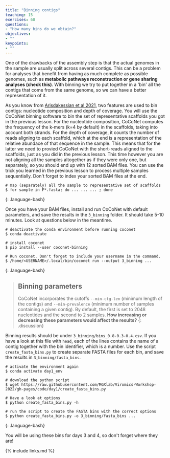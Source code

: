 ```yaml
---
title: "Binning contigs"
teaching: 15
exercises: 60
questions:
- "How many bins do we obtain?"
objectives:
- ""
keypoints:
- ""
---
```





One of the drawbacks of the assembly step is that the actual genomes in the sample
are usually split across several contigs. This can be a problem for analyses that
benefit from having as much complete as possible genomes, such as __metabolic pathways
reconstruction or gene sharing analyses (check this)__. With binning we try to
put together in a 'bin' all the contigs that come from the same genome, so we can
have a better representation of it.

As you know from [Arisdakessian et al 2021](https://academic.oup.com/bioinformatics/article/37/18/2803/6211156),
two features are used to bin contigs: nucleotide composition and depth of coverage.
You will use the CoCoNet binning software to bin the set of representative scaffolds
you got in the previous lesson. For the nucleotide composition, CoCoNet computes
the frequency of the k-mers (k=4 by default) in the scaffolds, taking into account both
strands. For the depth of coverage, it counts the number of reads aligning to each
scaffold, which at the end is a representation of the relative abundace of that
sequence in the sample. This means that for the latter we need to provied CoCoNet
with the short-reads aligned to the scaffolds, just as you did in the previous
lesson. This time however you are not aligning all the samples altogether as if they
were only one, but separately, so you should end up with 12 sorted BAM files. You
can use the trick you learned in the previous lesson to process multiple samples
sequentially. Don't forget to index your sorted BAM files at the end.

~~~
# map (separately) all the sample to representative set of scaffolds
$ for sample in F*.fasta; do ... ... ... ; done
~~~
{: .language-bash}

Once you have your BAM files, install and run CoCoNet with default parameters, and save the
results in the `3_binning` folder. It should take 5-10 minutes. Look at questions
below in the meantime.

~~~
# deactivate the conda environment before running coconet
$ conda deactivate

# install coconet
$ pip install --user coconet-binning

# Run coconet. Don't forget to include your username in the command.
$ /home/<USERNAME>/.local/bin/coconet run --output 3_binning ...
~~~
{: .language-bash}

> ## Binning parameters
> CoCoNet incorporates the cutoffs `--min-ctg-len` (minimum length of the contigs)
> and `--min-prevalence` (minimum number of samples containing a given contig). By
> default, the first is set to 2048 nucleotides and the second to 2 samples.
> __How increasing or decreasing these parameters would affect the results?__
{: .discussion}

Binning results should be under `3_binning/bins_0.8-0.3-0.4.csv`. If you have a look
at this file with `head`, each of the lines contains the name of a contig together
with the bin identifier, which is a number. Use the script `create_fasta_bins.py`
to create separate FASTA files for each bin, and save the results in `3_binning/fasta_bins`.

~~~
# activate the environment again
$ conda activate day1_env

# download the python script
$ wget https://raw.githubusercontent.com/MGXlab/Viromics-Workshop-2022/gh-pages/code/day1/create_fasta_bins.py

# Have a look at options
$ python create_fasta_bins.py -h

# run the script to create the FASTA bins with the correct options
$ python create_fasta_bins.py -o 3_binning/fasta_bins ...
~~~
{: .language-bash}


You will be using these bins for days 3 and 4, so don't forget where they are!

{% include links.md %}
